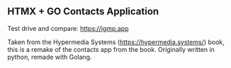 ## HTMX + GO Contacts Application

Test drive and compare: https://igmp.app

Taken from the Hypermedia Systems (https://hypermedia.systems/) book, 
this is a remake of the contacts app from the book.
Originally written in python, remade with Golang. 


